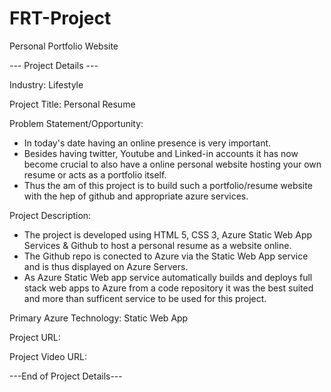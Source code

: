 # FRT-Project
Personal Portfolio Website

--- Project Details ---

Industry: Lifestyle

Project Title: Personal Resume

Problem Statement/Opportunity: 
- In today's date having an online presence is very important. 
- Besides having twitter, Youtube and Linked-in accounts it has now become crucial to also have a online personal website hosting your own resume or acts as a portfolio itself.
- Thus the am of this project is to build such a portfolio/resume website with the hep of github and appropriate azure services.

Project Description: 
- The project is developed using HTML 5, CSS 3, Azure Static Web App Services & Github to host a personal resume as a website online. 
- The Github repo is conected to Azure via the Static Web App service and is thus displayed on Azure Servers. 
- As Azure Static Web app service automatically builds and deploys full stack web apps to Azure from a code repository it was the best suited and more than sufficent service to be used for this project.

Primary Azure Technology: Static Web App

Project URL:

Project Video URL:


---End of Project Details---


